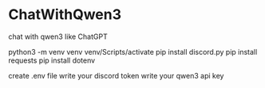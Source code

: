 # ChatWithQwen3
chat with qwen3 like ChatGPT

python3 -m venv venv
venv/Scripts/activate
pip install discord.py
pip install requests
pip install dotenv

create .env file
write your discord token
write your qwen3 api key
